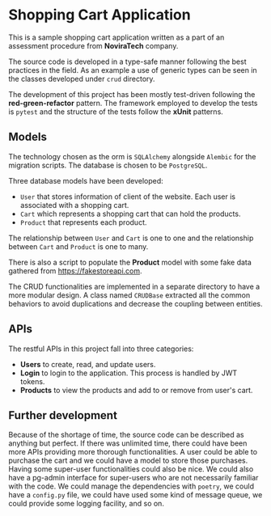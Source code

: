 # Shopping Cart Application

This is a sample shopping cart application written as a part of an assessment
procedure from **NoviraTech** company.

The source code is developed in a type-safe manner following the best
practices in the field. As an example a use of generic types can be seen
in the classes developed under ``crud`` directory.

The development of this project has been mostly test-driven following the
**red-green-refactor** pattern. The framework employed to develop the tests
is ``pytest`` and the structure of the tests follow the **xUnit** patterns.


## Models

The technology chosen as the orm is ``SQLAlchemy`` alongside ``Alembic`` for
the migration scripts. The database is chosen to be ``PostgreSQL``.

Three database models have been developed:
* ``User`` that stores information of client of the website. Each user is
  associated with a shopping cart.
* ``Cart`` which represents a shopping cart that can hold the products.
* ``Product`` that represents each product.

The relationship between ``User`` and ``Cart`` is one to one and the
relationship between ``Cart`` and ``Product`` is one to many.

There is also a script to populate the **Product** model with some fake data
gathered from <https://fakestoreapi.com>.

The CRUD functionalities are implemented in a separate directory to have a
more modular design. A class named ``CRUDBase`` extracted all the common
behaviors to avoid duplications and decrease the coupling between entities.


## APIs

The restful APIs in this project fall into three categories:
* **Users** to create, read, and update users.
* **Login** to login to the application. This process is handled by JWT tokens.
* **Products** to view the products and add to or remove from user's cart.


## Further development

Because of the shortage of time, the source code can be described as anything
but perfect. If there was unlimited time, there could have been more APIs
providing more thorough functionalities. A user could be able to purchase the
cart and we could have a model to store those purchases. Having some
super-user functionalities could also be nice. We could also have a pg-admin
interface for super-users who are not necessarily familiar with the code. We
could manage the dependencies with ``poetry``, we could have a ``config.py``
file, we could have used some kind of message queue, we could provide some
logging facility, and so on.
